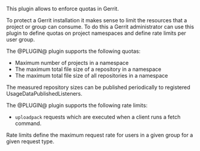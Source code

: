 This plugin allows to enforce quotas in Gerrit.

To protect a Gerrit installation it makes sense to limit the resources
that a project or group can consume. To do this a Gerrit administrator
can use this plugin to define quotas on project namespaces and define
rate limits per user group.

The @PLUGIN@ plugin supports the following quotas:

* Maximum number of projects in a namespace
* The maximum total file size of a repository in a namespace
* The maximum total file size of all repositories in a namespace

The measured repository sizes can be published periodically to registered
UsageDataPublishedListeners.

The @PLUGIN@ plugin supports the following rate limits:

* `uploadpack` requests which are executed when a client runs a fetch command.

Rate limits define the maximum request rate for users in a given group
for a given request type.
